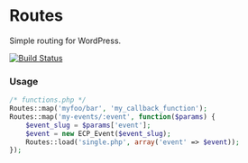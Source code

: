 # Routes
Simple routing for WordPress.

[![Build Status](https://travis-ci.org/Upstatement/routes.svg?branch=master)](https://travis-ci.org/Upstatement/routes)

### Usage
```php
/* functions.php */
Routes::map('myfoo/bar', 'my_callback_function');
Routes::map('my-events/:event', function($params) {
    $event_slug = $params['event'];
    $event = new ECP_Event($event_slug);
    Routes::load('single.php', array('event' => $event));
});
```
